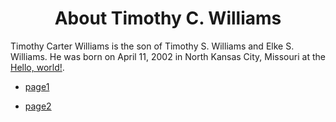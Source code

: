 <div align="center">
  <h1>About Timothy C. Williams</h1>
</div>

Timothy Carter Williams is the son of Timothy S. Williams and Elke S. Williams. He was born on April 11, 2002 in North Kansas City, Missouri at the <a href="http://example.com/" target="_blank">Hello, world!</a>.


* [page1](page1.md)

* [page2](page2.md)



##
